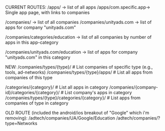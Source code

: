 CURRENT ROUTES:
/apps/ -> list of all apps
/apps/com.specific.app-> Single app page, with links to companies

/companies/ -> list of all companies
/companies/unityads.com -> list of apps for company "unityads.com"

/companies/categories/education -> list of all companies by number of apps in this app-category

/companies/unityads.com/education -> list of apps for company "unityads.com" in this category

NEW:
/companies/types/{type}/               # List companies of specific type (e.g., tools, ad-networks)
/companies/types/{type}/apps/          # List all apps from companies of this type

/categories/{category}/                # List all apps in category
/companies/{company-id}/categories/{category}/  # List company's apps in category
/companies/types/{type}/categories/{category}/  # List apps from companies of type in category


OLD ROUTE (included the android/ios breakout of "Google" which i'm removing):
/adtech/companies/UA/Google/Education
/adtech/companies/?type=Networks